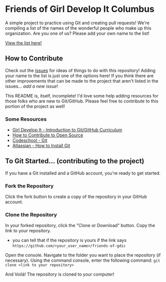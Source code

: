 # Friends of Girl Develop It Columbus
A simple project to practice using Git and creating pull requests! We're
compiling a list of the names of the wonderful people who make up this
organization. Are you one of us? Please add your own name to the list!

[View the list here!](https://csteinert.github.io/friends-of-gdic/)

## How to Contribute
Check out the [issues](https://github.com/csteinert/friends-of-gdic/issues)
for ideas of things to do with this repository! Adding your name to the list is
just one of the options here! If you think there are other improvements that
can be made to the project that aren't listed in the issues... *add a new issue*!

This README is, itself, incomplete! I'd love some help adding resources for
those folks who are new to Git/GitHub. Please feel free to contribute to this
portion of the project as well!

### Some Resources
- [Girl Develop It - Introduction to Git/GitHub Curriculum](http://girldevelopit.github.io/gdi-featured-git-github)
- [How to Contribute to Open Source](https://opensource.guide/how-to-contribute/)
- [Codeschool - Git](https://www.codeschool.com/learn/git)
- [Atlassian - How to Install Git](https://www.atlassian.com/git/tutorials/install-git)






## To Git Started... (contributing to the project)
If you have a Git installed and a GitHub account, you're ready to get started.


### Fork the Repository
Click the fork button to create a copy of the repository in your GitHub account.

### Clone the Repository
In your forked repository, click the "Clone or Download" button. Copy the link to your repository.
- you can tell that if the repository is yours if the link says ``` https://github.com/<your_user_name>/friends-of-gdic ```

Open the console. 
Navigate to the folder you want to place the repository (if necessary). 
Using the command console, enter the following command:
```git clone <link to your repository>```

And Voilá! The repository is cloned to your computer!
